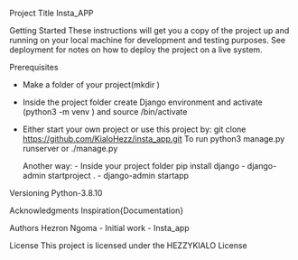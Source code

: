 Project Title
Insta_APP

Getting Started
These instructions will get you a copy of the project up and running on your local machine for development and testing purposes. See deployment for notes on how to deploy the project on a live system.

Prerequisites
- Make a folder of your project(mkdir <name-folder>)
- Inside the project folder create Django environment and activate (python3 -m venv <name-of-enviroment>) and source <name-of-environment>/bin/activate
- Either start your own project or use this project by:
        git clone https://github.com/KialoHezz/insta_app.git
        To run python3 manage.py runserver or ./manage.py

    Another way:
        - Inside your project folder pip install django
        - django-admin startproject <name-of-project> .
        - django-admin startapp <name-of-app>

Versioning
Python-3.8.10


Acknowledgments
Inspiration{Documentation}


Authors
Hezron Ngoma - Initial work - Insta_app


License
This project is licensed under the HEZZYKIALO License 

